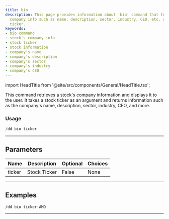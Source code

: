 ```yaml
---
title: bio
description: This page provides information about 'bio' command that fetches a stock's
  company info such as name, description, sector, industry, CEO, etc. using a stock
  ticker.
keywords:
- bio command
- stock's company info
- stock ticker
- stock information
- company's name
- company's description
- company's sector
- company's industry
- company's CEO
---
```


import HeadTitle from '@site/src/components/General/HeadTitle.tsx';

<HeadTitle title="bio - Duedilligence - Discord - Reference | OpenBB Bot Docs" />

This command retrieves a stock's company information and displays it to the user. It takes a stock ticker as an argument and returns information such as the company's name, description, sector, industry, CEO, and more.

### Usage

```python wordwrap
/dd bio ticker
```

---

## Parameters

| Name | Description | Optional | Choices |
| ---- | ----------- | -------- | ------- |
| ticker | Stock Ticker | False | None |


---

## Examples

```
/dd bio ticker:AMD
```
---
